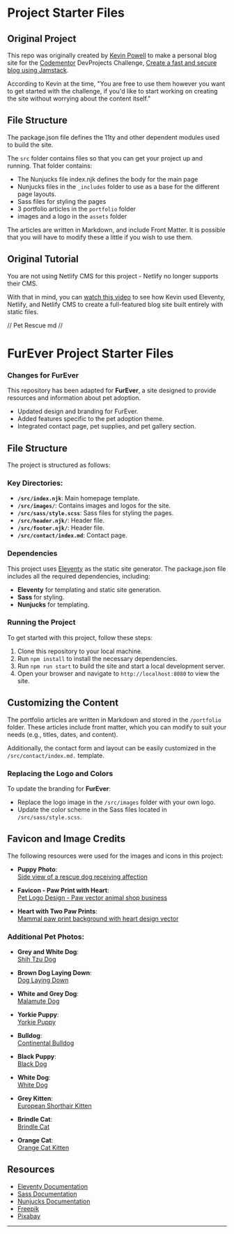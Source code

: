 # Project Starter Files

## Original Project

This repo was originally created by [Kevin Powell](https://kevinpowell.co) to make a personal blog site for the [Codementor](https://www.codementor.io/) DevProjects Challenge, [Create a fast and secure blog using Jamstack](https://www.codementor.io/projects/web/create-a-fast-and-secure-blog-using-jamstack-c93coupnxb).

According to Kevin at the time, "You are free to use them however you want to get started with the challenge, if you'd like to start working on creating the site without worrying about the content itself."

## File Structure

The package.json file defines the 11ty and other dependent modules used to build the site.

The `src` folder contains files so that you can get your project up and running. That folder contains:

- The Nunjucks file index.njk defines the body for the main page
- Nunjucks files in the `_includes` folder to use as a base for the different page layouts.
- Sass files for styling the pages
- 3 portfolio articles in the `portfolio` folder
- images and a logo in the `assets` folder

The articles are written in Markdown, and include Front Matter. It is possible that you will have to modify these a little if you wish to use them.

## Original Tutorial

You are not using Netlify CMS for this project - Netlify no longer supports their CMS.

With that in mind, you can [watch this video](https://youtu.be/4wD00RT6d-g) to see how Kevin used Eleventy, Netlify, and Netlify CMS to create a full-featured blog site built entirely with static files.


// Pet Rescue md //

# FurEver Project Starter Files

### Changes for FurEver

This repository has been adapted for **FurEver**, a site designed to provide resources and information about pet adoption.
- Updated design and branding for FurEver.
- Added features specific to the pet adoption theme.
- Integrated contact page, pet supplies, and pet gallery section.

## File Structure

The project is structured as follows:


### Key Directories:

- **`/src/index.njk`**: Main homepage template.
- **`/src/images/`**: Contains images and logos for the site.
- **`/src/sass/style.scss`**: Sass files for styling the pages.
- **`/src/header.njk/`**: Header file.
- **`/src/footer.njk/`**: Header file.
- **`/src/contact/index.md`**: Contact page.

### Dependencies

This project uses [Eleventy](https://www.11ty.dev/) as the static site generator. The package.json file includes all the required dependencies, including:

- **Eleventy** for templating and static site generation.
- **Sass** for styling.
- **Nunjucks** for templating.

### Running the Project

To get started with this project, follow these steps:

1. Clone this repository to your local machine.
2. Run `npm install` to install the necessary dependencies.
3. Run `npm run start` to build the site and start a local development server.
4. Open your browser and navigate to `http://localhost:8080` to view the site.

## Customizing the Content

The portfolio articles are written in Markdown and stored in the `/portfolio` folder. These articles include front matter, which you can modify to suit your needs (e.g., titles, dates, and content). 

Additionally, the contact form and layout can be easily customized in the `/src/contact/index.md.` template. 

### Replacing the Logo and Colors

To update the branding for **FurEver**:
- Replace the logo image in the `/src/images` folder with your own logo.
- Update the color scheme in the Sass files located in `/src/sass/style.scss`.

## Favicon and Image Credits

The following resources were used for the images and icons in this project:

- **Puppy Photo**:  
  [Side view of a rescue dog receiving affection](https://www.freepik.com/free-photo/side-view-rescue-dog-loving-affection-receives-from-woman-shelter_10295949.htm#fromView=search&page=1&position=7&uuid=6632c868-5cca-4d31-8b9e-b43fb7565d28)

- **Favicon - Paw Print with Heart**:  
  [Pet Logo Design - Paw vector animal shop business](https://www.freepik.com/free-vector/pet-logo-design-paw-vector-animal-shop-business_18246195.htm#fromView=search&page=1&position=2&uuid=75ff5f5e-e147-4079-a47b-073986c1ee3d)

- **Heart with Two Paw Prints**:  
  [Mammal paw print background with heart design vector](https://www.freepik.com/free-vector/create-mammal-paw-print-background-with-heart-design-vector_79642645.htm#fromView=search&page=3&position=31&uuid=195b6d28-16fc-4249-ae23-cce7649017af)

### Additional Pet Photos:

- **Grey and White Dog**:  
  [Shih Tzu Dog](https://pixabay.com/photos/shih-tzu-dog-pet-animal-sleeping-8287355/)

- **Brown Dog Laying Down**:  
  [Dog Laying Down](https://pixabay.com/photos/dog-animal-domestic-animal-canine-8448345/)

- **White and Grey Dog**:  
  [Malamute Dog](https://pixabay.com/photos/dog-canine-cute-pet-malamute-7330712/)

- **Yorkie Puppy**:  
  [Yorkie Puppy](https://pixabay.com/photos/puppy-yorkie-dog-pet-canine-4608266/)

- **Bulldog**:  
  [Continental Bulldog](https://pixabay.com/photos/continental-bulldog-dog-animal-pet-2437110/)

- **Black Puppy**:  
  [Black Dog](https://pixabay.com/photos/dog-puppy-pet-black-dog-animal-423398/)

- **White Dog**:  
  [White Dog](https://pixabay.com/photos/sch%C3%A4fer-dog-white-dog-dog-mammal-5767834/)

- **Grey Kitten**:  
  [European Shorthair Kitten](https://pixabay.com/photos/european-shorthair-cat-kitten-pet-8136129/)

- **Brindle Cat**:  
  [Brindle Cat](https://pixabay.com/photos/cat-feline-pet-animal-mammal-6762936/)

- **Orange Cat**:  
  [Orange Cat Kitten](https://pixabay.com/photos/cat-kitten-pet-feline-whiskers-4262034/)

## Resources

- [Eleventy Documentation](https://www.11ty.dev/docs/)
- [Sass Documentation](https://sass-lang.com/documentation)
- [Nunjucks Documentation](https://mozilla.github.io/nunjucks/)
- [Freepik](https://www.freepik.com)
- [Pixabay](https://pixabay.com)

---
